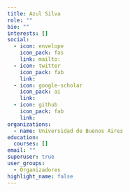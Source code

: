 ```yaml
---
title: Azul Silva
role: ""
bio: ""
interests: []
social:
  - icon: envelope
    icon_pack: fas
    link: mailto:
  - icon: twitter
    icon_pack: fab
    link: 
  - icon: google-scholar
    icon_pack: ai
    link: 
  - icon: github
    icon_pack: fab
    link: 
organizations:
  - name: Universidad de Buenos Aires
education:
  courses: []
email: ""
superuser: true
user_groups:
  - Organizadores
highlight_name: false
---
```

